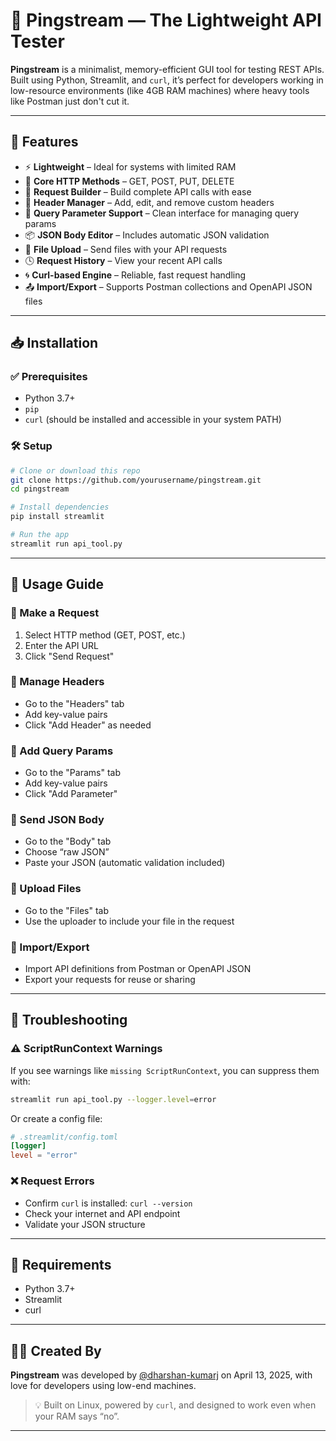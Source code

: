# 🚀 Pingstream — The Lightweight API Tester

**Pingstream** is a minimalist, memory-efficient GUI tool for testing REST APIs. Built using Python, Streamlit, and `curl`, it’s perfect for developers working in low-resource environments (like 4GB RAM machines) where heavy tools like Postman just don't cut it.

---

## 🔧 Features

* ⚡ **Lightweight** – Ideal for systems with limited RAM
* 🔄 **Core HTTP Methods** – GET, POST, PUT, DELETE
* 🧱 **Request Builder** – Build complete API calls with ease
* 🧩 **Header Manager** – Add, edit, and remove custom headers
* 🧮 **Query Parameter Support** – Clean interface for managing query params
* 📦 **JSON Body Editor** – Includes automatic JSON validation
* 📁 **File Upload** – Send files with your API requests
* 🕓 **Request History** – View your recent API calls
* 🌀 **Curl-based Engine** – Reliable, fast request handling
* 📤 **Import/Export** – Supports Postman collections and OpenAPI JSON files

---

## 📥 Installation

### ✅ Prerequisites

* Python 3.7+
* `pip`
* `curl` (should be installed and accessible in your system PATH)

### 🛠 Setup

```bash
# Clone or download this repo
git clone https://github.com/yourusername/pingstream.git
cd pingstream

# Install dependencies
pip install streamlit

# Run the app
streamlit run api_tool.py
```

---

## 🚀 Usage Guide

### 🔹 Make a Request

1. Select HTTP method (GET, POST, etc.)
2. Enter the API URL
3. Click "Send Request"

### 🔹 Manage Headers

* Go to the "Headers" tab
* Add key-value pairs
* Click "Add Header" as needed

### 🔹 Add Query Params

* Go to the "Params" tab
* Add key-value pairs
* Click "Add Parameter"

### 🔹 Send JSON Body

* Go to the "Body" tab
* Choose “raw JSON”
* Paste your JSON (automatic validation included)

### 🔹 Upload Files

* Go to the "Files" tab
* Use the uploader to include your file in the request

### 🔹 Import/Export

* Import API definitions from Postman or OpenAPI JSON
* Export your requests for reuse or sharing

---

## 🧰 Troubleshooting

### ⚠ ScriptRunContext Warnings

If you see warnings like `missing ScriptRunContext`, you can suppress them with:

```bash
streamlit run api_tool.py --logger.level=error
```

Or create a config file:

```toml
# .streamlit/config.toml
[logger]
level = "error"
```

### ❌ Request Errors

* Confirm `curl` is installed: `curl --version`
* Check your internet and API endpoint
* Validate your JSON structure

---

## 🧾 Requirements

* Python 3.7+
* Streamlit
* curl

---

## 👨‍💻 Created By

**Pingstream** was developed by [@dharshan-kumarj](https://github.com/dharshan-kumarj) on April 13, 2025, with love for developers using low-end machines.

> 💡 Built on Linux, powered by `curl`, and designed to work even when your RAM says “no”.

---

